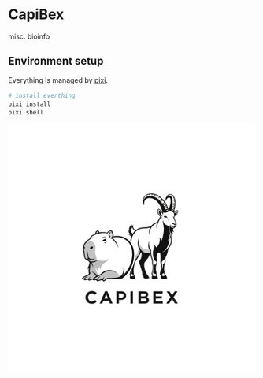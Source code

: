 # CapiBex

misc. bioinfo 

## Environment setup
Everything is managed by [pixi](https://pixi.sh/).

```bash
# install everthing
pixi install
pixi shell
```




![](assets/CapiBex_logo.jpg)